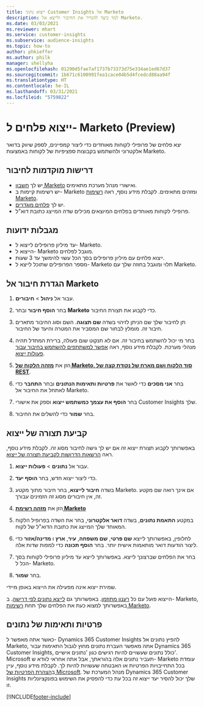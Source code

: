 ```yaml
---
title: ייצוא נתוני Customer Insights אל Marketo
description: למד כיצד להגדיר את החיבור ולייצא אל Marketo.
ms.date: 03/03/2021
ms.reviewer: mhart
ms.service: customer-insights
ms.subservice: audience-insights
ms.topic: how-to
author: phkieffer
ms.author: philk
manager: shellyha
ms.openlocfilehash: 01290d5fae7af1737b73373d75e334ae1ed67d37
ms.sourcegitcommit: 1b671c6100991fea1cace04b5d4fcedcd88aa94f
ms.translationtype: HT
ms.contentlocale: he-IL
ms.lasthandoff: 03/31/2021
ms.locfileid: "5759822"
---
```

# <a name="export-segments-to-marketo-preview"></a>ייצוא פלחים ל- Marketo‏ (Preview)

יצא פלחים של פרופילי לקוחות מאוחדים כדי ליצור קמפיינים, לספק שיווק בדואר אלקטרוני ולהשתמש בקבוצות ספציפיות של לקוחות באמצעות Marketo​.

## <a name="prerequisites-for-connection"></a>דרישות מוקדמות לחיבור

-   יש לך [חשבון Marketo](https://login.marketo.com/) ואישורי מנהל מערכת מתאימים.
-   יש רשימות קיימות ב- Marketo ומזהים מתאימים. לקבלת מידע נוסף, ראה [רשימות Marketo](https://docs.marketo.com/display/public/DOCS/Understanding+Static+Lists).
-   יש לך [פלחים מוגדרים](segments.md).
-   פרופילי לקוחות מאוחדים בפלחים המיוצאים מכילים שדה המייצג כתובת דוא"ל.

## <a name="known-limitations"></a>מגבלות ידועות

- עד מיליון פרופילים לייצוא ל- Marketo.
- הייצוא ל- Marketo מוגבל לפלחים.
- ייצוא פלחים עם מיליון פרופילים בסך הכל עשוי להימשך עד 3 שעות. 
- מספר הפרופילים שתוכל לייצא ל- Marketo תלוי ומוגבל בחוזה שלך עם Marketo.

## <a name="set-up-connection-to-marketo"></a>הגדרת חיבור אל Marketo

1. עבור אל **ניהול** > **חיבורים**.

1. בחר **הוסף חיבור** ובחר **Marketo** כדי לקבוע את תצורת החיבור.

1. תן לחיבור שלך שם הניתן לזיהוי בשדה **שם תצוגה**. השם וסוג החיבור מתארים חיבור זה. מומלץ לבחור שם המסביר את המטרה והיעד של החיבור.

1. בחר מי יכול להשתמש בחיבור זה. אם לא תנקוט שום פעולה, ברירת המחדל תהיה מנהלי מערכת. לקבלת מידע נוסף, ראה [אפשר למשתתפים להשתמש בחיבור עבור פעולות ייצוא](connections.md#allow-contributors-to-use-a-connection-for-exports).

1. הזן את **[מזהה הלקוח של Marketo, סוד הלקוח ושם מארח של נקודת קצה של REST](https://developers.marketo.com/rest-api/authentication/)**.

1. בחר **אני מסכים** כדי לאשר את **פרטיות ותאימות הנתונים** ובחר **התחבר** כדי לאתחל את החיבור אל Marketo.

1. בחר **הוסף את עצמך כמשתמש ייצוא** וספק את אישורי Customer Insights שלך.

1. בחר **שמור** כדי להשלים את החיבור.

## <a name="configure-an-export"></a>קביעת תצורה של ייצוא

באפשרותך לקבוע תצורת ייצוא זה אם יש לך גישה לחיבור מסוג זה. לקבלת מידע נוסף, ראה [הרשאות הדרושות לקביעת תצורה של ייצוא](export-destinations.md#set-up-a-new-export).

1. עבור אל **נתונים** > **פעולות ייצוא**.

1. כדי ליצור ייצוא חדש, בחר **הוסף יעד**.

1. בשדה **חיבור לייצוא**, בחר חיבור מתוך מקטע Marketo. אם אינך רואה שם מקטע זה, אין חיבורים מסוג זה הזמינים עבורך.

1. הזן את **[מזהה רשימת Marketo](https://docs.marketo.com/display/public/DOCS/Understanding+Static+Lists)** 

1. במקטע **התאמת נתונים**, בשדה **דואר אלקטרוני**, בחר את השדה בפרופיל הלקוח המאוחד שלך המייצג את כתובת הדוא"ל של לקוח. 

1. לחלופין, באפשרותך לייצא **שם פרטי**, **שם משפחה**, **עיר**, **ארץ** ו **מדינה/אזור** כדי ליצור הודעות דואר מותאמות אישית יותר. בחר **הוסף תכונה** כדי למפות שדות אלה.

1. בחר את הפלחים שברצונך לייצא. באפשרותך לייצא עד מיליון פרופילי לקוחות בסך הכל ל- Marketo.

1. בחר **שמור**.

שמירת ייצוא אינה מפעילה את הייצוא באופן מיידי.

הייצוא פועל עם כל [רענון מתוזמן](system.md#schedule-tab). באפשרותך גם [לייצא נתונים לפי דרישה](export-destinations.md#run-exports-on-demand). ב- Marketo, באפשרותך למצוא כעת את הפלחים שלך תחת [רשימות Marketo](ttps://docs.marketo.com/display/public/DOCS/Understanding+Static+Lists).


## <a name="data-privacy-and-compliance"></a>פרטיות ותאימות של נתונים

כאשר אתה מאפשר ל- Dynamics 365 Customer Insights להפיץ נתונים אל Marketo, אתה מאפשר העברת נתונים מחוץ לגבול התאימות עבור Dynamics 365 Customer Insights, כולל נתונים שעשויים להיות רגישים כגון 'נתונים אישיים'. Microsoft תעביר נתונים אלה בהוראתך, אבל אתה אחראי לוודא ש- Marketo עומדת בכל התחייבויות הפרטיות או האבטחה שעשויות להיות לך. לקבלת מידע נוסף, עיין ב[הצהרת הפרטיות של Microsoft](https://go.microsoft.com/fwlink/?linkid=396732).
מנהל המערכת של Dynamics 365 Customer Insights שלך יכול להסיר יעד ייצוא זה בכל עת כדי להפסיק את השימוש בפונקציונליות זו.


[!INCLUDE[footer-include](../includes/footer-banner.md)]